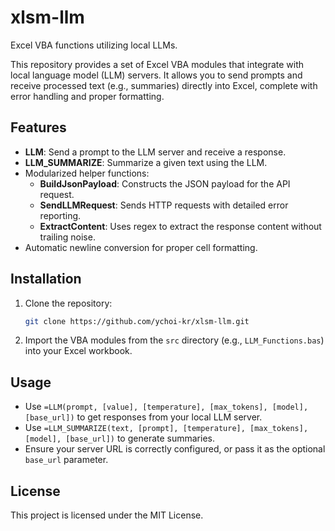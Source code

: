 # xlsm-llm

Excel VBA functions utilizing local LLMs.

This repository provides a set of Excel VBA modules that integrate with local language model (LLM) servers. It allows you to send prompts and receive processed text (e.g., summaries) directly into Excel, complete with error handling and proper formatting.

## Features

- **LLM**: Send a prompt to the LLM server and receive a response.
- **LLM_SUMMARIZE**: Summarize a given text using the LLM.
- Modularized helper functions:
  - **BuildJsonPayload**: Constructs the JSON payload for the API request.
  - **SendLLMRequest**: Sends HTTP requests with detailed error reporting.
  - **ExtractContent**: Uses regex to extract the response content without trailing noise.
- Automatic newline conversion for proper cell formatting.

## Installation

1. Clone the repository:
   ```sh
   git clone https://github.com/ychoi-kr/xlsm-llm.git
   ```
2. Import the VBA modules from the `src` directory (e.g., `LLM_Functions.bas`) into your Excel workbook.

## Usage

- Use `=LLM(prompt, [value], [temperature], [max_tokens], [model], [base_url])` to get responses from your local LLM server.
- Use `=LLM_SUMMARIZE(text, [prompt], [temperature], [max_tokens], [model], [base_url])` to generate summaries.
- Ensure your server URL is correctly configured, or pass it as the optional `base_url` parameter.

## License

This project is licensed under the MIT License.

